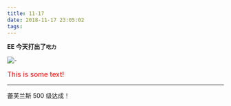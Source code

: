 ```yaml
---
title: 11-17
date: 2018-11-17 23:05:02
tags:
---
```


__EE 今天打出了`吃力`__

![-](/pic/jichou.jpg)


<font size="3" color="red">This is some text!</font>

---

蕾芙兰斯 500 级达成！

